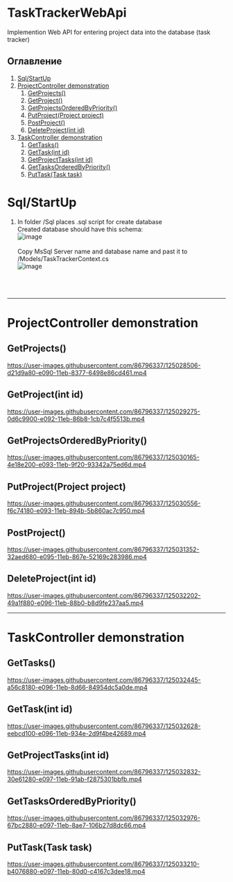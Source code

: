 # TaskTrackerWebApi
Implemention Web API for entering project data into the database (task tracker)

## Оглавление

1. [Sql/StartUp](#Sql/StartUp)
2. [ProjectController demonstration](#ProjectController-demonstration)
    1. [GetProjects()](#GetProjects())
    2. [GetProject()](#GetProject(int-id))
    3. [GetProjectsOrderedByPriority()](#GetProjectsOrderedByPriority())
    4. [PutProject(Project project)](#PutProject(Project-project))
    5. [PostProject()](#PostProject())
    6. [DeleteProject(int id)](#DeleteProject(int-id))
3. [TaskController demonstration](#TaskController-demonstration)
    1. [GetTasks()](#GetTasks())
    2. [GetTask(int id)](#GetTask(int-id))
    3. [GetProjectTasks(int id)](#GetProjectTasks(int-id))
    4. [GetTasksOrderedByPriority()](#GetTasksOrderedByPriority())
    5. [PutTask(Task task)](#PutTask(Task-task))
         

# Sql/StartUp
1) In folder /Sql places .sql script for create database </br>
Created database should have this schema: </br>
![image](https://user-images.githubusercontent.com/86796337/124998109-80571f00-e054-11eb-9994-5530c47a3ca7.png) </br> </br>
Copy MsSql Server name and database name and past it to /Models/TaskTrackerContext.cs </br>
![image](https://user-images.githubusercontent.com/86796337/125024831-3557fe80-e08a-11eb-8f7e-081ee04ee98b.png)
 </br> </br> </br> </br>





___
# ProjectController demonstration

## GetProjects()

https://user-images.githubusercontent.com/86796337/125028506-d21d9a80-e090-11eb-8377-6498e86cd461.mp4

## GetProject(int id)

https://user-images.githubusercontent.com/86796337/125029275-0d6c9900-e092-11eb-86b8-1cb7c4f5513b.mp4

## GetProjectsOrderedByPriority()

https://user-images.githubusercontent.com/86796337/125030165-4e18e200-e093-11eb-9f20-93342a75ed6d.mp4

## PutProject(Project project)

https://user-images.githubusercontent.com/86796337/125030556-f6c74180-e093-11eb-894b-5b860ac7c950.mp4

## PostProject()

https://user-images.githubusercontent.com/86796337/125031352-32aed680-e095-11eb-867e-52169c283986.mp4

## DeleteProject(int id)

https://user-images.githubusercontent.com/86796337/125032202-49a1f880-e096-11eb-88b0-b8d9fe237aa5.mp4

___
# TaskController demonstration

## GetTasks()

https://user-images.githubusercontent.com/86796337/125032445-a56c8180-e096-11eb-8d66-84954dc5a0de.mp4


## GetTask(int id)

https://user-images.githubusercontent.com/86796337/125032628-eebcd100-e096-11eb-934e-2d9f4be42689.mp4


## GetProjectTasks(int id)

https://user-images.githubusercontent.com/86796337/125032832-30e61280-e097-11eb-91ab-f2875301bbfb.mp4


## GetTasksOrderedByPriority()

https://user-images.githubusercontent.com/86796337/125032976-67bc2880-e097-11eb-8ae7-106b27d8dc66.mp4


## PutTask(Task task)


https://user-images.githubusercontent.com/86796337/125033210-b4076880-e097-11eb-80d0-c4167c3dee18.mp4


























